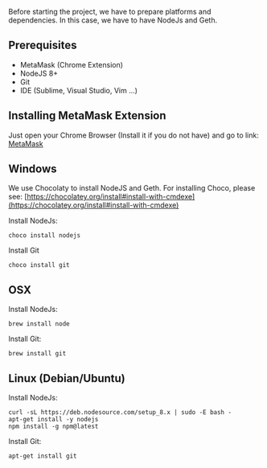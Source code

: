 Before starting the project, we have to prepare platforms and dependencies. In this case, we have to have NodeJs and Geth.

## Prerequisites
- MetaMask (Chrome Extension)
- NodeJS 8+
- Git
- IDE (Sublime, Visual Studio, Vim ...)

## Installing MetaMask Extension
Just open your Chrome Browser (Install it if you do not have) and go to link: [MetaMask](https://chrome.google.com/webstore/detail/metamask/nkbihfbeogaeaoehlefnkodbefgpgknn?hl=en)

## Windows
We use Chocolaty to install NodeJS and Geth. For installing Choco, please see: [https://chocolatey.org/install#install-with-cmdexe](https://chocolatey.org/install#install-with-cmdexe)

Install NodeJs:
```
choco install nodejs
```
Install Git
```
choco install git
```

## OSX
Install NodeJs:
```
brew install node
```
Install Git:
```
brew install git
```

## Linux (Debian/Ubuntu)

Install NodeJs:
```
curl -sL https://deb.nodesource.com/setup_8.x | sudo -E bash -
apt-get install -y nodejs
npm install -g npm@latest
```
Install Git:
```
apt-get install git
```

